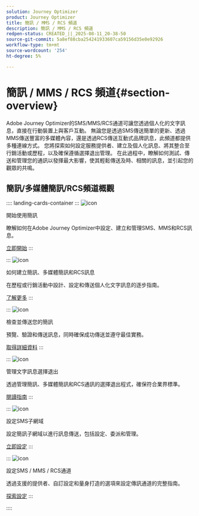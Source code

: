 ```yaml
---
solution: Journey Optimizer
product: Journey Optimizer
title: 簡訊 / MMS / RCS 頻道
description: 簡訊 / MMS / RCS 頻道
redpen-status: CREATED_||_2025-08-11_20-38-50
source-git-commit: 5a8ef88cba254241933607ca59156d35e0e92926
workflow-type: tm+mt
source-wordcount: '254'
ht-degree: 5%

---
```



# 簡訊 / MMS / RCS 頻道{#section-overview}

Adobe Journey Optimizer的SMS/MMS/RCS通道可讓您透過個人化的文字訊息，直接在行動裝置上與客戶互動。 無論您是透過SMS傳送簡單的更新、透過MMS傳送豐富的多媒體內容，還是透過RCS傳送互動式品牌訊息，此頻道都提供多種連線方式。 您將探索如何設定服務提供者、建立及個人化訊息、將其整合至行銷活動或歷程，以及確保遵循選擇退出管理。 在此過程中，瞭解如何測試、傳送和管理您的通訊以發揮最大影響，使其輕鬆傳送及時、相關的訊息，並引起您的觀眾的共鳴。

## 簡訊/多媒體簡訊/RCS頻道概觀

:::: landing-cards-container
:::
![icon](https://cdn.experienceleague.adobe.com/icons/circle-play.svg)

開始使用簡訊

瞭解如何在Adobe Journey Optimizer中設定、建立和管理SMS、MMS和RCS訊息。

[立即開始](../using/sms/get-started-sms.md)
:::

:::
![icon](https://cdn.experienceleague.adobe.com/icons/list-check.svg)

如何建立簡訊、多媒體簡訊和RCS訊息

在歷程或行銷活動中設計、設定和傳送個人化文字訊息的逐步指南。

[了解更多](../using/sms/create-sms.md)
:::

:::
![icon](https://cdn.experienceleague.adobe.com/icons/list-check.svg)

檢查並傳送您的簡訊

預覽、驗證和傳送訊息，同時確保成功傳送並遵守最佳實務。

[取得詳細資料](../using/sms/send-sms.md)
:::

:::
![icon](https://cdn.experienceleague.adobe.com/icons/shield-halved.svg)

管理文字訊息選擇退出

透過管理簡訊、多媒體簡訊和RCS通訊的選擇退出程式，確保符合業界標準。

[閱讀指南](../using/sms/sms-opt-out.md)
:::

:::
![icon](https://cdn.experienceleague.adobe.com/icons/gear.svg)

設定SMS子網域

設定簡訊子網域以進行訊息傳送，包括設定、委派和管理。

[立即設定](../using/sms/sms-subdomains.md)
:::

:::
![icon](https://cdn.experienceleague.adobe.com/icons/code-branch.svg)

設定SMS / MMS / RCS通道

透過支援的提供者、自訂設定和量身打造的選項來設定傳訊通道的完整指南。

[探索設定](configure-sms-landing-page.md)
:::

::::
